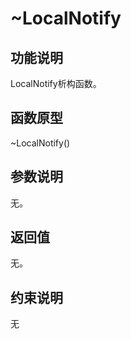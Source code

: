 # \~LocalNotify<a name="ZH-CN_TOPIC_0000001994467448"></a>

## 功能说明<a name="zh-cn_topic_0000001936258914_section082005114134"></a>

LocalNotify析构函数。

## 函数原型<a name="zh-cn_topic_0000001936258914_section20820205131311"></a>

\~LocalNotify\(\)

## 参数说明<a name="zh-cn_topic_0000001936258914_section1682010510138"></a>

无。

## 返回值<a name="zh-cn_topic_0000001936258914_section9820175119131"></a>

无。

## 约束说明<a name="zh-cn_topic_0000001936258914_section8821951191311"></a>

无

